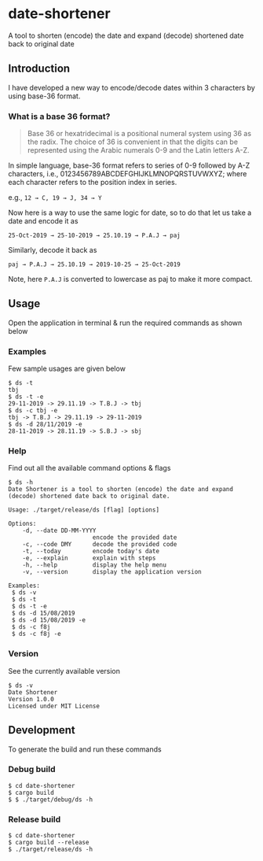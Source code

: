 # date-shortener
A tool to shorten (encode) the date and expand (decode) shortened date back to original date

## Introduction
I have developed a new way to encode/decode dates within 3 characters by using base-36 format.

### What is a base 36 format?

> Base 36 or hexatridecimal is a positional numeral system using 36 as the radix. The choice of 36 is convenient in that the digits can be represented using the Arabic numerals 0-9 and the Latin letters A-Z.

In simple language, base-36 format refers to series of 0-9 followed by A-Z characters, i.e., 0123456789ABCDEFGHIJKLMNOPQRSTUVWXYZ; where each character refers to the position index in series.

e.g., `12 → C, 19 → J, 34 → Y`

Now here is a way to use the same logic for date, so to do that let us take a date and encode it as

`25-Oct-2019 → 25-10-2019 → 25.10.19 → P.A.J → paj`

Similarly, decode it back as

`paj → P.A.J → 25.10.19 → 2019-10-25 → 25-Oct-2019`

Note, here `P.A.J` is converted to lowercase as paj to make it more compact.

## Usage
Open the application in terminal & run the required commands as shown below

### Examples
Few sample usages are given below

```
$ ds -t
tbj
$ ds -t -e
29-11-2019 -> 29.11.19 -> T.B.J -> tbj
$ ds -c tbj -e
tbj -> T.B.J -> 29.11.19 -> 29-11-2019
$ ds -d 28/11/2019 -e
28-11-2019 -> 28.11.19 -> S.B.J -> sbj
```

### Help
Find out all the available command options & flags 

```
$ ds -h
Date Shortener is a tool to shorten (encode) the date and expand (decode) shortened date back to original date. 

Usage: ./target/release/ds [flag] [options]

Options:
    -d, --date DD-MM-YYYY
                        encode the provided date
    -c, --code DMY      decode the provided code
    -t, --today         encode today's date
    -e, --explain       explain with steps
    -h, --help          display the help menu
    -v, --version       display the application version

Examples: 
 $ ds -v 
 $ ds -t 
 $ ds -t -e 
 $ ds -d 15/08/2019 
 $ ds -d 15/08/2019 -e 
 $ ds -c f8j 
 $ ds -c f8j -e 

```

### Version
See the currently available version

```
$ ds -v
Date Shortener 
Version 1.0.0 
Licensed under MIT License
```

## Development
To generate the build and run these commands

### Debug build

```
$ cd date-shortener
$ cargo build
$ $ ./target/debug/ds -h
```

### Release build

```
$ cd date-shortener
$ cargo build --release
$ ./target/release/ds -h
```